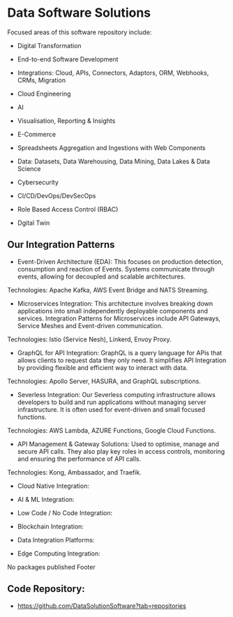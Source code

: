 # Data Software Solutions

Focused areas of this software repository include:

 - Digital Transformation

- End-to-end Software Development

- Integrations: Cloud, APIs, Connectors, Adaptors, ORM, Webhooks, CRMs, Migration

- Cloud Engineering 

- AI

- Visualisation, Reporting & Insights

- E-Commerce

- Spreadsheets Aggregation and Ingestions with Web Components

- Data: Datasets, Data Warehousing, Data Mining, Data Lakes & Data Science

- Cybersecurity

- CI/CD/DevOps/DevSecOps

- Role Based Access Control (RBAC)

- Dgital Twin

## Our Integration Patterns

- Event-Driven Architecture (EDA): This focuses on production detection, consumption and reaction of Events. Systems communicate through events, allowing for decoupled and scalable architectures.

Technologies: Apache Kafka, AWS Event Bridge and NATS Streaming.

- Microservices Integration: This architecture involves breaking down applications into small independently deployable components and services. Integration Patterns for Microservices include API Gateways, Service Meshes and Event-driven communication.

Technologies: Istio (Service Nesh), Linkerd, Envoy Proxy.

- GraphQL for API Integration: GraphQL is a query language for APis that allows clients to request data they only need. It simplifies API Integration by providing flexible and efficient way to interact with data.

Technologies: Apollo Server, HASURA, and GraphQL subscriptions.

- Severless Integration: Our Severless computing infrastructure allows developers to build and run applications without managing server infrastructure. It is often used for event-driven and small focused functions.

Technologies: AWS Lambda, AZURE Functions, Google Cloud Functions.

- API Management & Gateway Solutions: Used to optimise, manage and secure API calls. They also play key roles in access controls, monitoring and ensuring the performance of API calls.

Technologies: Kong, Ambassador, and Traefik.

- Cloud Native Integration:

- AI & ML Integration:

- Low Code / No Code Integration:

- Blockchain Integration:

- Data Integration Platforms:

- Edge Computing Integration:


No packages published
Footer

## Code Repository:

- https://github.com/DataSolutionSoftware?tab=repositories

